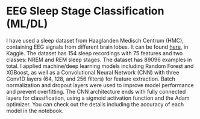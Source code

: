 # EEG Sleep Stage Classification (ML/DL)

I have used a sleep dataset from Haaglanden Medisch Centrum (HMC), containing EEG signals from different brain lobes. It can be found [here](https://www.kaggle.com/datasets/rafsanjany44/rem-and-nrem-sleep-classification), in Kaggle. The dataset has 154 sleep recordings with 75 features and two classes: NREM and REM sleep stages. The dataset has 89096 examples in total. I applied machine/deep learning models including Random Forest and XGBoost, as well as a Convolutional Neural Network (CNN) with three Conv1D layers (64, 128, and 256 filters) for feature extraction. Batch normalization and dropout layers were used to improve model performance and prevent overfitting. The CNN architecture ends with fully connected layers for classification, using a sigmoid activation function and the Adam optimizer. You can check out the details including the accuracy of each model in the notebook.